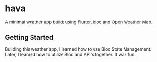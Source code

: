 # hava

A minimal weather app buildt using Flutter, bloc and Open Weather Map.

## Getting Started

Building this weather app, I learned how to use Bloc State Management. Later, I leanred how to utilize Bloc and API's together. It was fun. 
